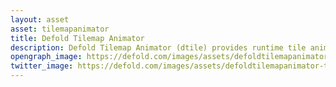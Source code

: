 ```yaml
---
layout: asset
asset: tilemapanimator
title: Defold Tilemap Animator
description: Defold Tilemap Animator (dtile) provides runtime tile animations in a Defold game engine project.
opengraph_image: https://defold.com/images/assets/defoldtilemapanimator-thumb.png
twitter_image: https://defold.com/images/assets/defoldtilemapanimator-thumb.png
---
```

